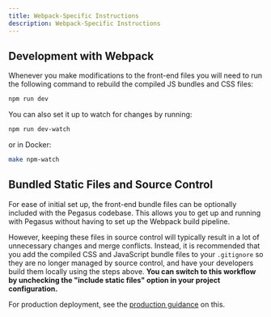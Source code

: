 ```yaml
---
title: Webpack-Specific Instructions
description: Webpack-Specific Instructions
---
```


## Development with Webpack

Whenever you make modifications to the front-end files you will need to run
the following command to rebuild the compiled JS bundles and CSS files:

```bash
npm run dev
```

You can also set it up to watch for changes by running:

```bash
npm run dev-watch
```

or in Docker:

```bash
make npm-watch
```

## Bundled Static Files and Source Control

For ease of initial set up, the front-end bundle files can be optionally included with the Pegasus codebase.
This allows you to get up and running with Pegasus without having to set up the Webpack build pipeline.

However, keeping these files in source control will typically result in a lot of unnecessary changes and merge conflicts.
Instead, it is recommended that you add the compiled CSS and JavaScript bundle files to your `.gitignore`
so they are no longer managed by source control, and have your developers build them locally using the steps above.
**You can switch to this workflow by unchecking the "include static files" option in your project configuration.**

For production deployment, see the [production guidance](deployment/production-checklist.md#optimize-your-front-end) on this.
